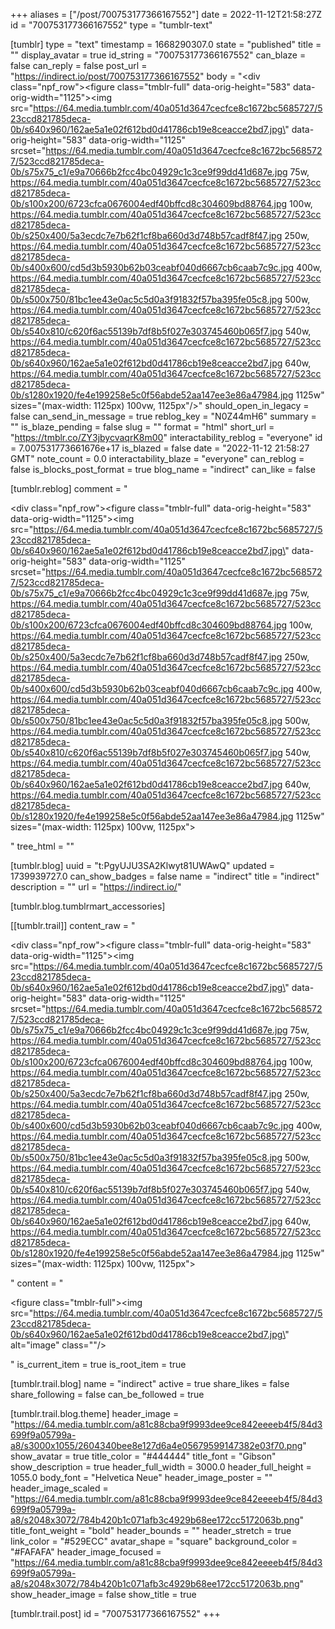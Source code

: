 +++
aliases = ["/post/700753177366167552"]
date = 2022-11-12T21:58:27Z
id = "700753177366167552"
type = "tumblr-text"

[tumblr]
type = "text"
timestamp = 1668290307.0
state = "published"
title = ""
display_avatar = true
id_string = "700753177366167552"
can_blaze = false
can_reply = false
post_url = "https://indirect.io/post/700753177366167552"
body = "<div class=\"npf_row\"><figure class=\"tmblr-full\" data-orig-height=\"583\" data-orig-width=\"1125\"><img src=\"https://64.media.tumblr.com/40a051d3647cecfce8c1672bc5685727/523ccd821785deca-0b/s640x960/162ae5a1e02f612bd0d41786cb19e8ceacce2bd7.jpg\" data-orig-height=\"583\" data-orig-width=\"1125\" srcset=\"https://64.media.tumblr.com/40a051d3647cecfce8c1672bc5685727/523ccd821785deca-0b/s75x75_c1/e9a70666b2fcc4bc04929c1c3ce9f99dd41d687e.jpg 75w, https://64.media.tumblr.com/40a051d3647cecfce8c1672bc5685727/523ccd821785deca-0b/s100x200/6723cfca0676004edf40bffcd8c304609bd88764.jpg 100w, https://64.media.tumblr.com/40a051d3647cecfce8c1672bc5685727/523ccd821785deca-0b/s250x400/5a3ecdc7e7b62f1cf8ba660d3d748b57cadf8f47.jpg 250w, https://64.media.tumblr.com/40a051d3647cecfce8c1672bc5685727/523ccd821785deca-0b/s400x600/cd5d3b5930b62b03ceabf040d6667cb6caab7c9c.jpg 400w, https://64.media.tumblr.com/40a051d3647cecfce8c1672bc5685727/523ccd821785deca-0b/s500x750/81bc1ee43e0ac5c5d0a3f91832f57ba395fe05c8.jpg 500w, https://64.media.tumblr.com/40a051d3647cecfce8c1672bc5685727/523ccd821785deca-0b/s540x810/c620f6ac55139b7df8b5f027e303745460b065f7.jpg 540w, https://64.media.tumblr.com/40a051d3647cecfce8c1672bc5685727/523ccd821785deca-0b/s640x960/162ae5a1e02f612bd0d41786cb19e8ceacce2bd7.jpg 640w, https://64.media.tumblr.com/40a051d3647cecfce8c1672bc5685727/523ccd821785deca-0b/s1280x1920/fe4e199258e5c0f56abde52aa147ee3e86a47984.jpg 1125w\" sizes=\"(max-width: 1125px) 100vw, 1125px\"/></figure></div>"
should_open_in_legacy = false
can_send_in_message = true
reblog_key = "N0Z44mH6"
summary = ""
is_blaze_pending = false
slug = ""
format = "html"
short_url = "https://tmblr.co/ZY3jbycvaqrK8m00"
interactability_reblog = "everyone"
id = 7.007531773661676e+17
is_blazed = false
date = "2022-11-12 21:58:27 GMT"
note_count = 0.0
interactability_blaze = "everyone"
can_reblog = false
is_blocks_post_format = true
blog_name = "indirect"
can_like = false

[tumblr.reblog]
comment = "<p><div class=\"npf_row\"><figure class=\"tmblr-full\" data-orig-height=\"583\" data-orig-width=\"1125\"><img src=\"https://64.media.tumblr.com/40a051d3647cecfce8c1672bc5685727/523ccd821785deca-0b/s640x960/162ae5a1e02f612bd0d41786cb19e8ceacce2bd7.jpg\" data-orig-height=\"583\" data-orig-width=\"1125\" srcset=\"https://64.media.tumblr.com/40a051d3647cecfce8c1672bc5685727/523ccd821785deca-0b/s75x75_c1/e9a70666b2fcc4bc04929c1c3ce9f99dd41d687e.jpg 75w, https://64.media.tumblr.com/40a051d3647cecfce8c1672bc5685727/523ccd821785deca-0b/s100x200/6723cfca0676004edf40bffcd8c304609bd88764.jpg 100w, https://64.media.tumblr.com/40a051d3647cecfce8c1672bc5685727/523ccd821785deca-0b/s250x400/5a3ecdc7e7b62f1cf8ba660d3d748b57cadf8f47.jpg 250w, https://64.media.tumblr.com/40a051d3647cecfce8c1672bc5685727/523ccd821785deca-0b/s400x600/cd5d3b5930b62b03ceabf040d6667cb6caab7c9c.jpg 400w, https://64.media.tumblr.com/40a051d3647cecfce8c1672bc5685727/523ccd821785deca-0b/s500x750/81bc1ee43e0ac5c5d0a3f91832f57ba395fe05c8.jpg 500w, https://64.media.tumblr.com/40a051d3647cecfce8c1672bc5685727/523ccd821785deca-0b/s540x810/c620f6ac55139b7df8b5f027e303745460b065f7.jpg 540w, https://64.media.tumblr.com/40a051d3647cecfce8c1672bc5685727/523ccd821785deca-0b/s640x960/162ae5a1e02f612bd0d41786cb19e8ceacce2bd7.jpg 640w, https://64.media.tumblr.com/40a051d3647cecfce8c1672bc5685727/523ccd821785deca-0b/s1280x1920/fe4e199258e5c0f56abde52aa147ee3e86a47984.jpg 1125w\" sizes=\"(max-width: 1125px) 100vw, 1125px\"></figure></div></p>"
tree_html = ""

[tumblr.blog]
uuid = "t:PgyUJU3SA2Klwyt81UWAwQ"
updated = 1739939727.0
can_show_badges = false
name = "indirect"
title = "indirect"
description = ""
url = "https://indirect.io/"

[tumblr.blog.tumblrmart_accessories]

[[tumblr.trail]]
content_raw = "<p><div class=\"npf_row\"><figure class=\"tmblr-full\" data-orig-height=\"583\" data-orig-width=\"1125\"><img src=\"https://64.media.tumblr.com/40a051d3647cecfce8c1672bc5685727/523ccd821785deca-0b/s640x960/162ae5a1e02f612bd0d41786cb19e8ceacce2bd7.jpg\" data-orig-height=\"583\" data-orig-width=\"1125\" srcset=\"https://64.media.tumblr.com/40a051d3647cecfce8c1672bc5685727/523ccd821785deca-0b/s75x75_c1/e9a70666b2fcc4bc04929c1c3ce9f99dd41d687e.jpg 75w, https://64.media.tumblr.com/40a051d3647cecfce8c1672bc5685727/523ccd821785deca-0b/s100x200/6723cfca0676004edf40bffcd8c304609bd88764.jpg 100w, https://64.media.tumblr.com/40a051d3647cecfce8c1672bc5685727/523ccd821785deca-0b/s250x400/5a3ecdc7e7b62f1cf8ba660d3d748b57cadf8f47.jpg 250w, https://64.media.tumblr.com/40a051d3647cecfce8c1672bc5685727/523ccd821785deca-0b/s400x600/cd5d3b5930b62b03ceabf040d6667cb6caab7c9c.jpg 400w, https://64.media.tumblr.com/40a051d3647cecfce8c1672bc5685727/523ccd821785deca-0b/s500x750/81bc1ee43e0ac5c5d0a3f91832f57ba395fe05c8.jpg 500w, https://64.media.tumblr.com/40a051d3647cecfce8c1672bc5685727/523ccd821785deca-0b/s540x810/c620f6ac55139b7df8b5f027e303745460b065f7.jpg 540w, https://64.media.tumblr.com/40a051d3647cecfce8c1672bc5685727/523ccd821785deca-0b/s640x960/162ae5a1e02f612bd0d41786cb19e8ceacce2bd7.jpg 640w, https://64.media.tumblr.com/40a051d3647cecfce8c1672bc5685727/523ccd821785deca-0b/s1280x1920/fe4e199258e5c0f56abde52aa147ee3e86a47984.jpg 1125w\" sizes=\"(max-width: 1125px) 100vw, 1125px\"></figure></div></p>"
content = "<p><figure class=\"tmblr-full\"><img src=\"https://64.media.tumblr.com/40a051d3647cecfce8c1672bc5685727/523ccd821785deca-0b/s640x960/162ae5a1e02f612bd0d41786cb19e8ceacce2bd7.jpg\" alt=\"image\" class=\"\"/></figure></p>"
is_current_item = true
is_root_item = true

[tumblr.trail.blog]
name = "indirect"
active = true
share_likes = false
share_following = false
can_be_followed = true

[tumblr.trail.blog.theme]
header_image = "https://64.media.tumblr.com/a81c88cba9f9993dee9ce842eeeeb4f5/84d3699f9a05799a-a8/s3000x1055/2604340bee8e127d6a4e05679599147382e03f70.png"
show_avatar = true
title_color = "#444444"
title_font = "Gibson"
show_description = true
header_full_width = 3000.0
header_full_height = 1055.0
body_font = "Helvetica Neue"
header_image_poster = ""
header_image_scaled = "https://64.media.tumblr.com/a81c88cba9f9993dee9ce842eeeeb4f5/84d3699f9a05799a-a8/s2048x3072/784b420b1c071afb3c4929b68ee172cc5172063b.png"
title_font_weight = "bold"
header_bounds = ""
header_stretch = true
link_color = "#529ECC"
avatar_shape = "square"
background_color = "#FAFAFA"
header_image_focused = "https://64.media.tumblr.com/a81c88cba9f9993dee9ce842eeeeb4f5/84d3699f9a05799a-a8/s2048x3072/784b420b1c071afb3c4929b68ee172cc5172063b.png"
show_header_image = false
show_title = true

[tumblr.trail.post]
id = "700753177366167552"
+++
